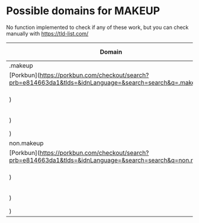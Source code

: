 # Possible domains for MAKEUP

No function implemented to check if any of these work, but you can check manually with https://tld-list.com/

| Domain | Porkbun | NameCheap | Google Domains |
|---|---|---|---|
| .makeup | [Porkbun](https://porkbun.com/checkout/search?prb=e814663da1&tlds=&idnLanguage=&search=search&q=.makeup) | [Namecheap](https://www.namecheap.com/domains/registration/results/?domain=.makeup) | [Google](https://domains.google.com/registrar/search?searchTerm=.makeup) |
| non.makeup | [Porkbun](https://porkbun.com/checkout/search?prb=e814663da1&tlds=&idnLanguage=&search=search&q=non.makeup) | [Namecheap](https://www.namecheap.com/domains/registration/results/?domain=non.makeup) | [Google](https://domains.google.com/registrar/search?searchTerm=non.makeup) |
